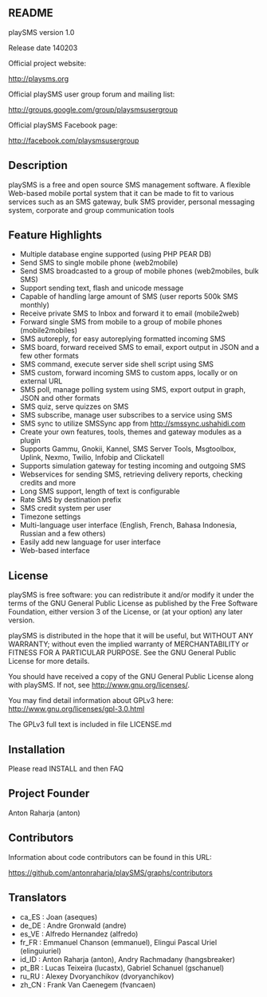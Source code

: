 README
------

playSMS version 1.0

Release date 140203

Official project website:

http://playsms.org

Official playSMS user group forum and mailing list:

http://groups.google.com/group/playsmsusergroup

Official playSMS Facebook page:

http://facebook.com/playsmsusergroup


Description
-----------

playSMS is a free and open source SMS management software. A flexible Web-based
mobile portal system that it can be made to fit to various services such as an
SMS gateway, bulk SMS provider, personal messaging system, corporate and group
communication tools


Feature Highlights
------------------

- Multiple database engine supported (using PHP PEAR DB)
- Send SMS to single mobile phone (web2mobile)
- Send SMS broadcasted to a group of mobile phones (web2mobiles, bulk SMS)
- Support sending text, flash and unicode message
- Capable of handling large amount of SMS (user reports 500k SMS monthly)
- Receive private SMS to Inbox and forward it to email (mobile2web)
- Forward single SMS from mobile to a group of mobile phones (mobile2mobiles)
- SMS autoreply, for easy autoreplying formatted incoming SMS
- SMS board, forward received SMS to email, export output in JSON and a few
  other formats
- SMS command, execute server side shell script using SMS
- SMS custom, forward incoming SMS to custom apps, locally or on external URL
- SMS poll, manage polling system using SMS, export output in graph, JSON and
  other formats
- SMS quiz, serve quizzes on SMS
- SMS subscribe, manage user subscribes to a service using SMS
- SMS sync to utilize SMSSync app from http://smssync.ushahidi.com
- Create your own features, tools, themes and gateway modules as a plugin
- Supports Gammu, Gnokii, Kannel, SMS Server Tools, Msgtoolbox, Uplink, Nexmo,
  Twilio, Infobip and Clickatell
- Supports simulation gateway for testing incoming and outgoing SMS
- Webservices for sending SMS, retrieving delivery reports, checking credits
  and more
- Long SMS support, length of text is configurable
- Rate SMS by destination prefix
- SMS credit system per user
- Timezone settings
- Multi-language user interface (English, French, Bahasa Indonesia, Russian and
  a few others)
- Easily add new language for user interface
- Web-based interface


License
-------

playSMS is free software: you can redistribute it and/or modify it under the
terms of the GNU General Public License as published by the Free Software
Foundation, either version 3 of the License, or (at your option) any later
version.

playSMS is distributed in the hope that it will be useful, but WITHOUT ANY
WARRANTY; without even the implied warranty of MERCHANTABILITY or FITNESS FOR
A PARTICULAR PURPOSE.  See the GNU General Public License for more details.

You should have received a copy of the GNU General Public License along with
playSMS. If not, see <http://www.gnu.org/licenses/>.

You may find detail information about GPLv3 here:
http://www.gnu.org/licenses/gpl-3.0.html

The GPLv3 full text is included in file LICENSE.md


Installation
------------

Please read INSTALL and then FAQ


Project Founder
---------------

Anton Raharja (anton)


Contributors
------------

Information about code contributors can be found in this URL:

https://github.com/antonraharja/playSMS/graphs/contributors


Translators
-----------

- ca_ES	: Joan (aseques)
- de_DE	: Andre Gronwald (andre)
- es_VE	: Alfredo Hernandez (alfredo)
- fr_FR	: Emmanuel Chanson (emmanuel), Elingui Pascal Uriel (elinguiuriel)
- id_ID	: Anton Raharja (anton), Andry Rachmadany (hangsbreaker)
- pt_BR	: Lucas Teixeira (lucastx), Gabriel Schanuel (gschanuel)
- ru_RU	: Alexey Dvoryanchikov (dvoryanchikov)
- zh_CN	: Frank Van Caenegem (fvancaen)
